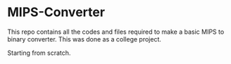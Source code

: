 # MIPS-Converter
This repo contains all the codes and files required to make a basic MIPS to binary converter. This was done as a college project.

Starting from scratch.

